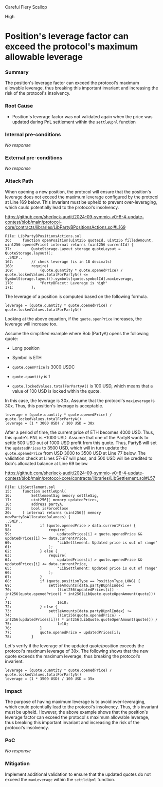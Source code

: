 Careful Fiery Scallop

High

# Position's leverage factor can exceed the protocol's maximum allowable leverage

### Summary

The position's leverage factor can exceed the protocol's maximum allowable leverage, thus breaking this important invariant and increasing the risk of the protocol's insolvency. 

### Root Cause

- Position's leverage factor was not validated again when the price was updated during PnL settlement within the `settleUpnl` function

### Internal pre-conditions

_No response_

### External pre-conditions

_No response_

### Attack Path

When opening a new position, the protocol will ensure that the position's leverage does not exceed the maximum leverage configured by the protocol at Line 169 below. This invariant must be upheld to prevent over-leveraging, which could potentially lead to the protocol's insolvency.

https://github.com/sherlock-audit/2024-09-symmio-v0-8-4-update-contest/blob/main/protocol-core/contracts/libraries/LibPartyBPositionsActions.sol#L169

```solidity
File: LibPartyBPositionsActions.sol
36: 	function openPosition(uint256 quoteId, uint256 filledAmount, uint256 openedPrice) internal returns (uint256 currentId) {
37: 		QuoteStorage.Layout storage quoteLayout = QuoteStorage.layout();
..SNIP..
167: 		// check leverage (is in 18 decimals)
168: 		require(
169: 			(quote.quantity * quote.openedPrice) / quote.lockedValues.totalForPartyA() <= SymbolStorage.layout().symbols[quote.symbolId].maxLeverage,
170: 			"PartyBFacet: Leverage is high"
171: 		);
```

The leverage of a position is computed based on the following formula.

```solidity
leverage = (quote.quantity * quote.openedPrice) / quote.lockedValues.totalForPartyA()
```

Looking at the above equation, if the `quote.openPrice` increases, the leverage will increase too.

Assume the simplified example where Bob (PartyA) opens the following quote:

- Long position

- Symbol is ETH

- `quote.openPrice` is 3000 USDC

- `quote.quantity` is 1

- `quote.lockedValues.totalForPartyA()` is 100 USD, which means that a value of 100 USD is locked within the quote. 

In this case, the leverage is 30x. Assume that the protocol's `maxLeverage` is 30x. Thus, this position's leverage is acceptable.

```solidity
leverage = (quote.quantity * quote.openedPrice) / quote.lockedValues.totalForPartyA()
leverage = (1 * 3000 USD) / 100 USD = 30x
```

After a period of time, the current price of ETH becomes 4000 USD. Thus, this quote's PNL is +1000 USD. Assume that one of the PartyB wants to settle 500 USD out of 1000 USD profit from this quote. Thus, PartyB will set the `updatedPrices` to 3500 USD, which will in turn update the `quote.openedPrice` from USD 3000 to 3500 USD at Line 77 below. The validation check at Lines 57-67 will pass, and 500 USD will be credited to Bob's allocated balance at Line 69 below.

https://github.com/sherlock-audit/2024-09-symmio-v0-8-4-update-contest/blob/main/protocol-core/contracts/libraries/LibSettlement.sol#L57

```solidity
File: LibSettlement.sol
15: 	function settleUpnl(
16: 		SettlementSig memory settleSig,
17: 		uint256[] memory updatedPrices,
18: 		address partyA,
19: 		bool isForceClose
20: 	) internal returns (uint256[] memory newPartyBsAllocatedBalances) {
..SNIP..
57: 			if (quote.openedPrice > data.currentPrice) {
58: 				require(
59: 					updatedPrices[i] < quote.openedPrice && updatedPrices[i] >= data.currentPrice,
60: 					"LibSettlement: Updated price is out of range"
61: 				);
62: 			} else {
63: 				require(
64: 					updatedPrices[i] > quote.openedPrice && updatedPrices[i] <= data.currentPrice,
65: 					"LibSettlement: Updated price is out of range"
66: 				);
67: 			}
68: 			if (quote.positionType == PositionType.LONG) {
69: 				settleAmounts[data.partyBUpnlIndex] +=
70: 					((int256(updatedPrices[i]) - int256(quote.openedPrice)) * int256(LibQuote.quoteOpenAmount(quote))) /
71: 					1e18;
72: 			} else {
73: 				settleAmounts[data.partyBUpnlIndex] +=
74: 					((int256(quote.openedPrice) - int256(updatedPrices[i])) * int256(LibQuote.quoteOpenAmount(quote))) /
75: 					1e18;
76: 			}
77: 			quote.openedPrice = updatedPrices[i];
78: 		}
```

Let's verify if the leverage of the updated quote/position exceeds the protocol's maximum leverage of 30x. The following shows that the new quote exceeds the maximum leverage, thus breaking the protocol's invarient.

```solidity
leverage = (quote.quantity * quote.openedPrice) / quote.lockedValues.totalForPartyA()
leverage = (1 * 3500 USD) / 100 USD = 35x
```

### Impact

The purpose of having maximum leverage is to avoid over-leveraging, which could potentially lead to the protocol's insolvency. Thus, this invariant must be upheld. However, the above example shows that the position's leverage factor can exceed the protocol's maximum allowable leverage, thus breaking this important invariant and increasing the risk of the protocol's insolvency. 

### PoC

_No response_

### Mitigation

Implement additional validation to ensure that the updated quotes do not exceed the `maxLeverage` within the `settleUpnl` function.